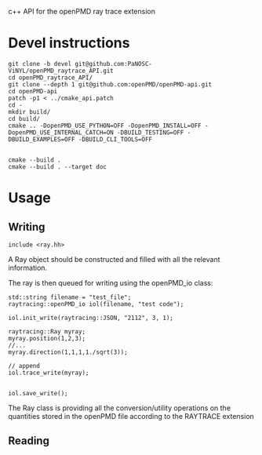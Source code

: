 c++ API for the openPMD ray trace extension 

# Devel instructions
```
git clone -b devel git@github.com:PaNOSC-ViNYL/openPMD_raytrace_API.git
cd openPMD_raytrace_API/
git clone --depth 1 git@github.com:openPMD/openPMD-api.git
cd openPMD-api
patch -p1 < ../cmake_api.patch
cd -
mkdir build/
cd build/
cmake .. -DopenPMD_USE_PYTHON=OFF -DopenPMD_INSTALL=OFF -DopenPMD_USE_INTERNAL_CATCH=ON -DBUILD_TESTING=OFF -DBUILD_EXAMPLES=OFF -DBUILD_CLI_TOOLS=OFF


cmake --build .
cmake --build . --target doc
```

# Usage

## Writing
```
include <ray.hh>
```
A Ray object should be constructed and filled with all the relevant information.

The ray is then queued for writing using the openPMD_io class:
```
std::string filename = "test_file";
raytracing::openPMD_io iol(filename, "test code");
	
iol.init_write(raytracing::JSON, "2112", 3, 1);

raytracing::Ray myray;
myray.position(1,2,3);
//...
myray.direction(1,1,1,1./sqrt(3));

// append 
iol.trace_write(myray);

	
iol.save_write();
```

The Ray class is providing all the conversion/utility operations on the quantities stored in the openPMD file according to the RAYTRACE extension


## Reading
